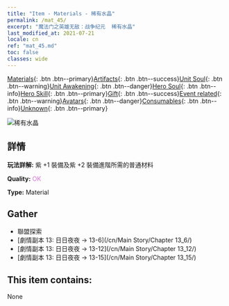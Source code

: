 ```yaml
---
title: "Item - Materials - 稀有水晶"
permalink: /mat_45/
excerpt: "魔法门之英雄无敌：战争纪元  稀有水晶"
last_modified_at: 2021-07-21
locale: cn
ref: "mat_45.md"
toc: false
classes: wide
---
```

 [Materials](/ItemsCN/){: .btn .btn--primary}[Artifacts](/ItemsCN/Artifacts/){: .btn .btn--success}[Unit Soul](/ItemsCN/UnitSoul/){: .btn .btn--warning}[Unit Awakening](/ItemsCN/UnitAwakening/){: .btn .btn--danger}[Hero Soul](/ItemsCN/HeroSoul/){: .btn .btn--info}[Hero Skill](/ItemsCN/HeroSkill/){: .btn .btn--primary}[Gift](/ItemsCN/Gift/){: .btn .btn--success}[Event related](/ItemsCN/Events/){: .btn .btn--warning}[Avatars](/ItemsCN/Avatars/){: .btn .btn--danger}[Consumables](/ItemsCN/Consumables/){: .btn .btn--info}[Unknown](/ItemsCN/Unknown/){: .btn .btn--primary}

 ![稀有水晶](/images/t/i_cailiao_shuijing2.png)

## 詳情
 **玩法詳解:** 紫 +1 裝備及紫 +2 裝備進階所需的普通材料

 **Quality:** <span style="color: #DA70D6">OK</span>

 **Type:** Material

## Gather

*    聯盟探索 
*    [劇情副本 13: 日日夜夜 -> 13-6](/cn/Main Story/Chapter 13_6/) 
*    [劇情副本 13: 日日夜夜 -> 13-12](/cn/Main Story/Chapter 13_12/) 
*    [劇情副本 13: 日日夜夜 -> 13-15](/cn/Main Story/Chapter 13_15/) 

## This item contains:

  None

